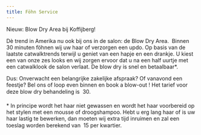 ```yaml
---
title: Föhn Service
---
```


Nieuw: Blow Dry Area bij Koffijberg!

D&egrave; trend in Amerika nu ook bij ons in de salon: de Blow Dry Area.&nbsp; Binnen 30 minuten f&ouml;hnen wij uw haar of verzorgen een updo. Op basis van de laatste catwalktrends terwijl u geniet van een hapje en een drankje. U kiest een van onze zes looks en wij zorgen ervoor dat u na een half uurtje met een catwalklook de salon verlaat. De blow dry is snel en betaalbaar\*.&nbsp;

Dus: Onverwacht een belangrijke zakelijke afspraak? Of vanavond een feestje? Bel ons of loop even binnen en book a blow-out ! Het tarief voor deze blow dry behandeling is  30.

\* In principe wordt het haar niet gewassen en wordt het haar voorbereid op het stylen met een mousse of droogshampoo. Hebt u erg lang haar of is uw haar lastig te bewerken, dan moeten wij extra tijd inruimen en zal een toeslag worden berekend van  15 per kwartier.